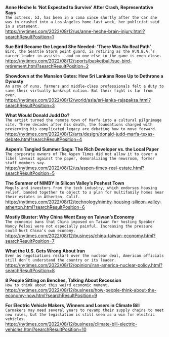 **Anne Heche Is ‘Not Expected to Survive’ After Crash, Representative Says**\
`The actress, 53, has been in a coma since shortly after the car she was in crashed into a Los Angeles home last week, her publicist said in a statement.`\
https://nytimes.com/2022/08/12/us/anne-heche-brain-injury.html?searchResultPosition=1

**Sue Bird Became the Legend She Needed: ‘There Was No Real Path’**\
`Bird, the Seattle Storm point guard, is retiring as the W.N.B.A.’s career leader in assists — and no one else in the game is even close.`\
https://nytimes.com/2022/08/12/sports/basketball/sue-bird-retirement.html?searchResultPosition=2

**Showdown at the Mansion Gates: How Sri Lankans Rose Up to Dethrone a Dynasty**\
`An army of nuns, farmers and middle-class professionals felt a duty to save their virtually bankrupt nation. But their fight is far from over.`\
https://nytimes.com/2022/08/12/world/asia/sri-lanka-rajapaksa.html?searchResultPosition=3

**What Would Donald Judd Do?**\
`The artist turned the remote town of Marfa into a cultural pilgrimage site. Three decades after his death, the foundations charged with preserving his complicated legacy are debating how to move forward.`\
https://nytimes.com/2022/08/12/arts/design/donald-judd-marfa-texas-debate.html?searchResultPosition=4

**Aspen’s Tangled Summer Saga: The Rich Developer vs. the Local Paper**\
`The corporate owners of The Aspen Times did not allow it to cover a libel lawsuit against the paper, demoralizing the newsroom, former staff members say.`\
https://nytimes.com/2022/08/12/us/aspen-times-real-estate.html?searchResultPosition=5

**The Summer of NIMBY in Silicon Valley’s Poshest Town**\
`Moguls and investors from the tech industry, which endorses housing relief, banded together to object to a plan for multifamily homes near their estates in Atherton, Calif.`\
https://nytimes.com/2022/08/12/technology/nimby-housing-silicon-valley-atherton.html?searchResultPosition=6

**Mostly Bluster: Why China Went Easy on Taiwan’s Economy**\
`The economic bans that China imposed on Taiwan for hosting Speaker Nancy Pelosi were not especially painful. Increasing the pressure could hurt China’s own economy.`\
https://nytimes.com/2022/08/12/business/china-taiwan-economy.html?searchResultPosition=7

**What the U.S. Gets Wrong About Iran**\
`Even as negotiations restart over the nuclear deal, American officials still don’t understand the country or its leader.`\
https://nytimes.com/2022/08/12/opinion/iran-america-nuclear-policy.html?searchResultPosition=8

**8 People Sitting on Benches, Talking About Recession**\
`How to think about this weird economic moment.`\
https://nytimes.com/2022/08/12/business/how-people-think-about-the-economy-now.html?searchResultPosition=9

**For Electric Vehicle Makers, Winners and Losers in Climate Bill**\
`Carmakers may need several years to revamp their supply chains to meet new rules, but the legislation is still seen as a win for electric vehicles.`\
https://nytimes.com/2022/08/12/business/climate-bill-electric-vehicles.html?searchResultPosition=10

